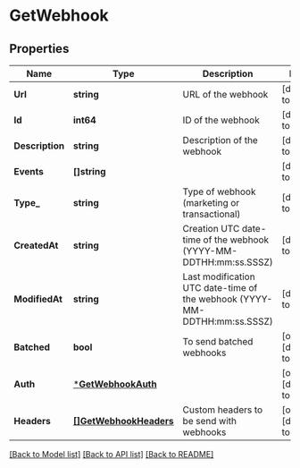 # GetWebhook

## Properties
Name | Type | Description | Notes
------------ | ------------- | ------------- | -------------
**Url** | **string** | URL of the webhook | [default to null]
**Id** | **int64** | ID of the webhook | [default to null]
**Description** | **string** | Description of the webhook | [default to null]
**Events** | **[]string** |  | [default to null]
**Type_** | **string** | Type of webhook (marketing or transactional) | [default to null]
**CreatedAt** | **string** | Creation UTC date-time of the webhook (YYYY-MM-DDTHH:mm:ss.SSSZ) | [default to null]
**ModifiedAt** | **string** | Last modification UTC date-time of the webhook (YYYY-MM-DDTHH:mm:ss.SSSZ) | [default to null]
**Batched** | **bool** | To send batched webhooks | [optional] [default to null]
**Auth** | [***GetWebhookAuth**](getWebhook_auth.md) |  | [optional] [default to null]
**Headers** | [**[]GetWebhookHeaders**](getWebhook_headers.md) | Custom headers to be send with webhooks | [optional] [default to null]

[[Back to Model list]](../README.md#documentation-for-models) [[Back to API list]](../README.md#documentation-for-api-endpoints) [[Back to README]](../README.md)


